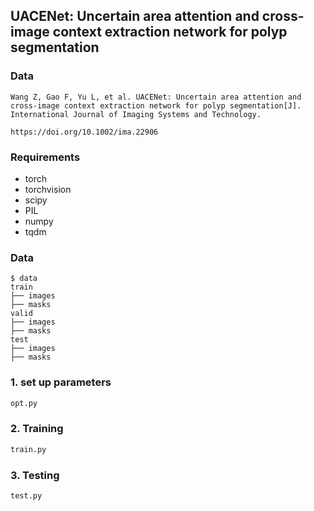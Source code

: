 ##  UACENet: Uncertain area attention and cross-image context extraction network for polyp segmentation

### Data
```
Wang Z, Gao F, Yu L, et al. UACENet: Uncertain area attention and cross‐image context extraction network for polyp segmentation[J]. International Journal of Imaging Systems and Technology.

https://doi.org/10.1002/ima.22906
```


### Requirements

* torch
* torchvision
* scipy
* PIL
* numpy
* tqdm

### Data
```
$ data
train
├── images
├── masks
valid
├── images
├── masks
test
├── images
├── masks
```

### 1. set up parameters

```bash
opt.py
```

### 2. Training

```bash
train.py 
```

###  3. Testing

```bash
test.py


